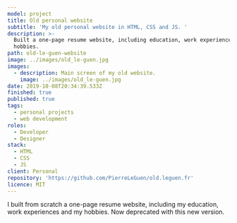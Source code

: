 ```yaml
---
model: project
title: Old personal website
subtitle: 'My old personal website in HTML, CSS and JS. '
description: >-
  Built a one-page resume website, including education, work experiences and my
  hobbies.
path: old-le-guen-website
image: ../images/old_le-guen.jpg
images:
  - description: Main screen of my old website.
    image: ../images/old_le-guen.jpg
date: 2019-10-08T20:34:39.533Z
finished: true
published: true
tags:
  - personal projects
  - web development
roles:
  - Developer
  - Designer
stack:
  - HTML
  - CSS
  - JS
client: Personal
repository: 'https://github.com/PierreLeGuen/old.leguen.fr'
licence: MIT
---
```

I built from scratch a one-page resume website, including my education, work experiences and my hobbies. Now deprecated with this new version.
